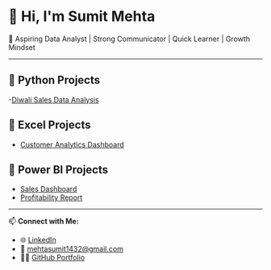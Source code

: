 # 👋 Hi, I'm Sumit Mehta

🎯 Aspiring Data Analyst | Strong Communicator | Quick Learner | Growth Mindset

---

## 📁 Python Projects
-[Diwali Sales Data Analysis](https://github.com/sumitmehta2305/Diwali-Sales-Analysis.git)

## 📁 Excel Projects
- [Customer Analytics Dashboard](https://github.com/sumitmehta2305/Customer-Analytics-Dashboard)

## 📁 Power BI Projects
- [Sales Dashboard](https://github.com/sumitmehta2305/sales-dashboard)
- [Profitability Report](https://github.com/sumitmehta2305/profit-powerbi)
---

📫 **Connect with Me:**
- 🌐 [LinkedIn](https://www.linkedin.com/in/sumit-mehta-644431297/)
- 📧 mehtasumit1432@gmail.com
- 🧑‍💻 [GitHub Portfolio](https://github.com/sumitmehta2305)
